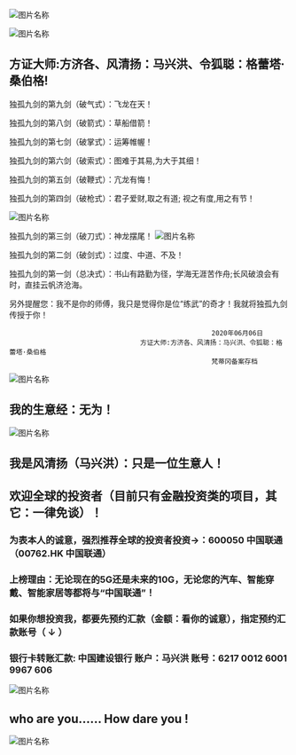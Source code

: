 ![图片名称](https://ss0.bdstatic.com/70cFuHSh_Q1YnxGkpoWK1HF6hhy/it/u=3843900652,2817537250&fm=26&gp=0.jpg)

![图片名称](https://ss0.bdstatic.com/70cFvHSh_Q1YnxGkpoWK1HF6hhy/it/u=570600743,1773324529&fm=15&gp=0.jpg)


##  方证大师:方济各、风清扬：马兴洪、令狐聪：格蕾塔·桑伯格!

独孤九剑的第九剑（破气式）：飞龙在天！

独孤九剑的第八剑（破箭式）：草船借箭！

独孤九剑的第七剑（破掌式）：运筹帷幄！

独孤九剑的第六剑（破索式）：图难于其易,为大于其细！

独孤九剑的第五剑（破鞭式）：亢龙有悔！
                             
独孤九剑的第四剑（破枪式）：君子爱财,取之有道; 视之有度,用之有节！

![图片名称](https://timgsa.baidu.com/timg?image&quality=80&size=b9999_10000&sec=1591895649711&di=776e7d23b16ea2373e9a4c2dc5f7d612&imgtype=0&src=http%3A%2F%2Fimg1.imgtn.bdimg.com%2Fit%2Fu%3D2945003646%2C3753493871%26fm%3D214%26gp%3D0.jpg)

独孤九剑的第三剑（破刀式）：神龙摆尾！
![图片名称](https://timgsa.baidu.com/timg?image&quality=80&size=b9999_10000&sec=1591791219800&di=52ca06f6059e9cf479c16002ef654117&imgtype=0&src=http%3A%2F%2Fwww.41111.com%2Fkindeditor.4.1%2Fasp.net%2F..%2Fattached%2Fimage%2F20150814%2F20150814092416_1163.jpg)

独孤九剑的第二剑（破剑式）：过度、中道、不及！

独孤九剑的第一剑（总决式）：书山有路勤为径，学海无涯苦作舟;长风破浪会有时，直挂云帆济沧海。

另外提醒您：我不是你的师傅，我只是觉得你是位“练武”的奇才！我就将独孤九剑传授于你！

                                                       2020年06月06日
                                     方证大师:方济各、风清扬：马兴洪、令狐聪：格蕾塔·桑伯格
                                                       梵蒂冈备案存档


 
 ![图片名称](https://ss3.bdstatic.com/70cFv8Sh_Q1YnxGkpoWK1HF6hhy/it/u=3089020702,3750714117&fm=11&gp=0.jpg)

##  我的生意经：无为！

 ![图片名称](https://timgsa.baidu.com/timg?image&quality=80&size=b9999_10000&sec=1592053570063&di=17c476df705f7f2619fe861dbe0c70aa&imgtype=0&src=http%3A%2F%2F5b0988e595225.cdn.sohucs.com%2Fimages%2F20181223%2F6fc7602aab2b4d619c4397250b030964.jpeg)
 
##  我是风清扬（马兴洪）：只是一位生意人！

##  欢迎全球的投资者（目前只有金融投资类的项目，其它：一律免谈）！

### 为表本人的诚意，强烈推荐全球的投资者投资->：600050 中国联通（00762.HK 中国联通）

### 上榜理由：无论现在的5G还是未来的10G，无论您的汽车、智能穿戴、智能家居等都将与“中国联通”！


                                 
### 如果你想投资我，都要先预约汇款（金额：看你的诚意），指定预约汇款账号（ ↓ ） 

### 银行卡转账汇款: 中国建设银行 账户：马兴洪  账号：6217 0012 6001 9967 606   

![图片名称](http://pic.dbw.cn/0/03/98/05/3980571_949139.jpg)


##  who are you......    How dare you !

![图片名称](https://timgsa.baidu.com/timg?image&quality=80&size=b9999_10000&sec=1592052614260&di=56651fbac80824c3815e86dbf7a4f686&imgtype=0&src=http%3A%2F%2Fimg3.doubanio.com%2Fview%2Fnote%2Fl%2Fpublic%2Fp45651514.jpg)
